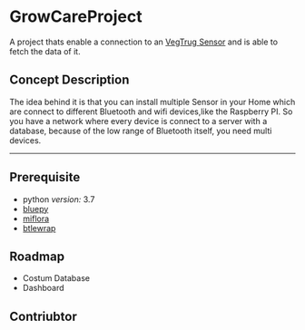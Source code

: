 # GrowCareProject

A project thats enable a connection to an [VegTrug Sensor](https://www.amazon.de/Xiaomi-Flower-Care-Bodenfruchtbarkeit-Feuchtigkeitsgrad/dp/B078VQSYN3) and is able to fetch the data of it.

## Concept Description

The idea behind it is that you can install multiple Sensor in your Home which are connect to different Bluetooth and wifi devices,like the Raspberry PI.
So you have a network where every device is connect to a server with a database, because of the low range of Bluetooth itself, you need multi devices.

---

## Prerequisite

- python _version:_ 3.7
- [bluepy](https://github.com/IanHarvey/bluepy)
- [miflora](https://github.com/basnijholt/miflora)
- [btlewrap](https://github.com/ChristianKuehnel/btlewrap)

## Roadmap

- Costum Database
- Dashboard

## Contriubtor
